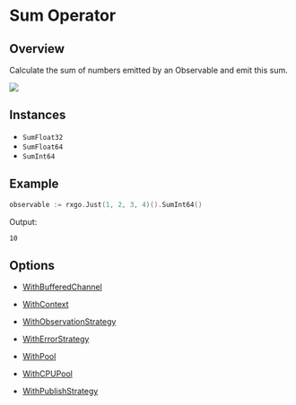 # Sum Operator

## Overview

Calculate the sum of numbers emitted by an Observable and emit this sum.

![](http://reactivex.io/documentation/operators/images/sum.f.png)

## Instances

* `SumFloat32`
* `SumFloat64`
* `SumInt64`

## Example

```go
observable := rxgo.Just(1, 2, 3, 4)().SumInt64()
```

Output:

```
10
```

## Options

* [WithBufferedChannel](options.md#withbufferedchannel)

* [WithContext](options.md#withcontext)

* [WithObservationStrategy](options.md#withobservationstrategy)

* [WithErrorStrategy](options.md#witherrorstrategy)

* [WithPool](options.md#withpool)

* [WithCPUPool](options.md#withcpupool)

* [WithPublishStrategy](options.md#withpublishstrategy)